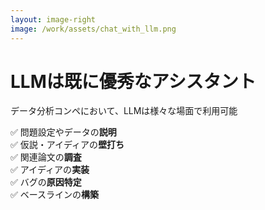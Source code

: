 ```yaml
---
layout: image-right
image: /work/assets/chat_with_llm.png
---
```


# LLMは既に優秀なアシスタント

<p class="text-xl text-gray-600 mb-8">
データ分析コンペにおいて、LLMは様々な場面で利用可能
</p>

<div class="space-y-4">
  <div v-click class="flex items-start gap-3">
    <span class="text-green-500 text-2xl">✅</span>
    <span class="text-lg">問題設定やデータの<strong>説明</strong></span>
  </div>
  
  <div v-click class="flex items-start gap-3">
    <span class="text-green-500 text-2xl">✅</span>
    <span class="text-lg">仮説・アイディアの<strong>壁打ち</strong></span>
  </div>
  
  <div v-click class="flex items-start gap-3">
    <span class="text-green-500 text-2xl">✅</span>
    <span class="text-lg">関連論文の<strong>調査</strong></span>
  </div>
  
  <div v-click class="flex items-start gap-3">
    <span class="text-green-500 text-2xl">✅</span>
    <span class="text-lg">アイディアの<strong>実装</strong></span>
  </div>
  
  <div v-click class="flex items-start gap-3">
    <span class="text-green-500 text-2xl">✅</span>
    <span class="text-lg">バグの<strong>原因特定</strong></span>
  </div>
  
  <div v-click class="flex items-start gap-3">
    <span class="text-green-500 text-2xl">✅</span>
    <span class="text-lg">ベースラインの<strong>構築</strong></span>
  </div>
</div>